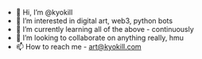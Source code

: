 - 👋 Hi, I’m @kyokill
- 👀 I’m interested in digital art, web3, python bots
- 🌱 I’m currently learning all of the above - continuously
- 💞️ I’m looking to collaborate on anything really, hmu
- 📫 How to reach me - art@kyokill.com

<!---
kyokill/kyokill is a ✨ special ✨ repository because its `README.md` (this file) appears on your GitHub profile.
You can click the Preview link to take a look at your changes.
--->
